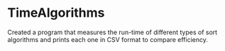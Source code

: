 # TimeAlgorithms
Created a program that measures the run-time of different types of sort algorithms and prints each one in CSV format to compare efficiency.

